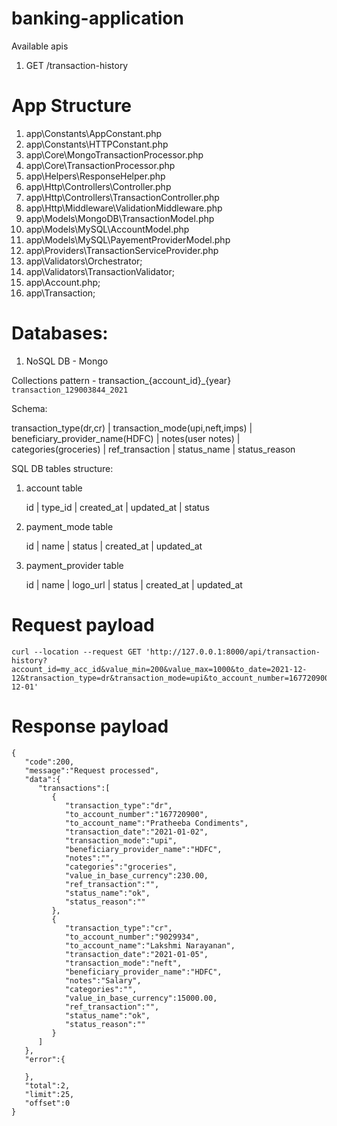 # banking-application
Available apis
1. GET /transaction-history

# App Structure
1. app\Constants\AppConstant.php
2. app\Constants\HTTPConstant.php
3. app\Core\MongoTransactionProcessor.php
4. app\Core\TransactionProcessor.php
5. app\Helpers\ResponseHelper.php
6. app\Http\Controllers\Controller.php
7. app\Http\Controllers\TransactionController.php
8. app\Http\Middleware\ValidationMiddleware.php
9. app\Models\MongoDB\TransactionModel.php
10. app\Models\MySQL\AccountModel.php
11. app\Models\MySQL\PayementProviderModel.php
12. app\Providers\TransactionServiceProvider.php
13. app\Validators\Orchestrator;
14. app\Validators\TransactionValidator;
15. app\Account.php;
16. app\Transaction;

# Databases:
1. NoSQL DB - Mongo

Collections pattern - transaction_{account_id}_{year} `transaction_129003844_2021`

Schema:

transaction_type(dr,cr) | transaction_mode(upi,neft,imps) | beneficiary_provider_name(HDFC) | notes(user notes) | categories(groceries) | ref_transaction | status_name | status_reason


SQL DB tables structure:

1. account table

    id | type_id | created_at | updated_at | status

2. payment_mode table

    id | name | status | created_at | updated_at

3. payment_provider table

    id | name | logo_url | status | created_at | updated_at


# Request payload

```
curl --location --request GET 'http://127.0.0.1:8000/api/transaction-history?account_id=my_acc_id&value_min=200&value_max=1000&to_date=2021-12-12&transaction_type=dr&transaction_mode=upi&to_account_number=167720900&from_date=2021-12-01'
```


# Response payload

```
{
   "code":200,
   "message":"Request processed",
   "data":{
      "transactions":[
         {
            "transaction_type":"dr",
            "to_account_number":"167720900",
            "to_account_name":"Pratheeba Condiments",
            "transaction_date":"2021-01-02",
            "transaction_mode":"upi",
            "beneficiary_provider_name":"HDFC",
            "notes":"",
            "categories":"groceries",
            "value_in_base_currency":230.00,
            "ref_transaction":"",
            "status_name":"ok",
            "status_reason":""
         },
         {
            "transaction_type":"cr",
            "to_account_number":"9029934",
            "to_account_name":"Lakshmi Narayanan",
            "transaction_date":"2021-01-05",
            "transaction_mode":"neft",
            "beneficiary_provider_name":"HDFC",
            "notes":"Salary",
            "categories":"",
            "value_in_base_currency":15000.00,
            "ref_transaction":"",
            "status_name":"ok",
            "status_reason":""
         }
      ]
   },
   "error":{
      
   },
   "total":2,
   "limit":25,
   "offset":0
}
```